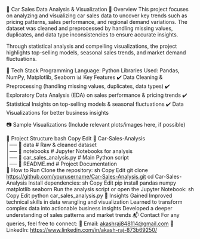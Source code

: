 🚗 Car Sales Data Analysis & Visualization
📌 Overview
This project focuses on analyzing and visualizing car sales data to uncover key trends such as pricing patterns, sales performance, and regional demand variations. The dataset was cleaned and preprocessed by handling missing values, duplicates, and data type inconsistencies to ensure accurate insights.

Through statistical analysis and compelling visualizations, the project highlights top-selling models, seasonal sales trends, and market demand fluctuations.

🔧 Tech Stack
Programming Language: Python
Libraries Used: Pandas, NumPy, Matplotlib, Seaborn
📊 Key Features
✔️ Data Cleaning & Preprocessing (handling missing values, duplicates, data types)
✔️ Exploratory Data Analysis (EDA) on sales performance & pricing trends
✔️ Statistical Insights on top-selling models & seasonal fluctuations
✔️ Data Visualizations for better business insights

📷 Sample Visualizations
(Include relevant plots/images here, if possible)

📂 Project Structure
bash
Copy
Edit
📁 Car-Sales-Analysis  
│── 📂 data                # Raw & cleaned dataset  
│── 📂 notebooks           # Jupyter Notebooks for analysis  
│── 📜 car_sales_analysis.py  # Main Python script  
│── 📜 README.md           # Project Documentation  
🚀 How to Run
Clone the repository:
sh
Copy
Edit
git clone https://github.com/yourusername/Car-Sales-Analysis.git
cd Car-Sales-Analysis
Install dependencies:
sh
Copy
Edit
pip install pandas numpy matplotlib seaborn
Run the analysis script or open the Jupyter Notebook:
sh
Copy
Edit
python car_sales_analysis.py
📌 Insights Gained
Improved technical skills in data wrangling and visualization
Learned to transform complex data into actionable business insights
Developed a deeper understanding of sales patterns and market trends
📬 Contact
For any queries, feel free to connect:
📧 Email: akashraj848114@gmail.com
📌 LinkedIn: https://www.linkedin.com/in/akash-raj-873b69250/
